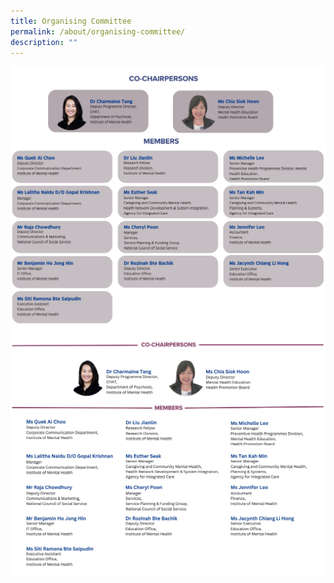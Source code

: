 ```yaml
---
title: Organising Committee
permalink: /about/organising-committee/
description: ""
---
```


![](/images/orccommv3.png)
![](/images/orgcommv2.png)